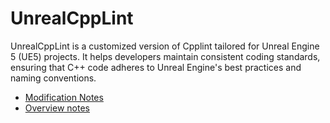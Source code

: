 # UnrealCppLint

UnrealCppLint is a customized version of Cpplint tailored for Unreal Engine 5 (UE5) projects. It helps developers maintain consistent coding standards, ensuring that C++ code adheres to Unreal Engine's best practices and naming conventions.

* [Modification Notes](Doc/README.md)
* [Overview notes](https://santa.wang/unrealcodestyle-unrealcpplint/)
